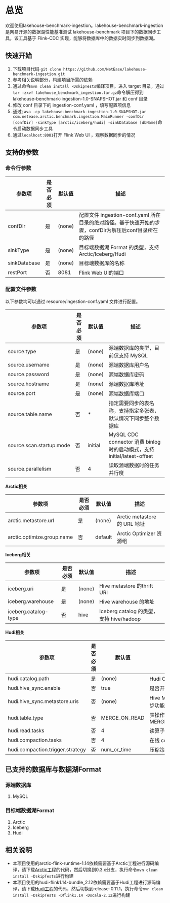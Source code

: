 # 总览
欢迎使用lakehouse-benchmark-ingestion。lakehouse-benchmark-ingestion 是网易开源的数据湖性能基准测试 lakehouse-benchmark 项目下的数据同步工具，该工具基于 Flink-CDC 实现，能够将数据库中的数据实时同步到数据湖。

## 快速开始
1. 下载项目代码 `git clone https://github.com/NetEase/lakehouse-benchmark-ingestion.git`
2. 参考相关说明部分，构建项目所需的依赖 
3. 通过命令`mvn clean install -DskipTests`编译项目。进入 target 目录，通过`tar -zxvf lakehouse_benchmark_ingestion.tar.gz`命令解压得到 lakehouse-benchmark-ingestion-1.0-SNAPSHOT.jar 和 conf 目录
4. 修改 conf 目录下的 ingestion-conf.yaml ，填写配置项信息 
5. 通过`java -cp lakehouse-benchmark-ingestion-1.0-SNAPSHOT.jar com.netease.arctic.benchmark.ingestion.MainRunner -confDir [confDir] -sinkType [arctic/iceberg/hudi] -sinkDatabase [dbName]`命令启动数据同步工具 
6. 通过`localhost:8081`打开 Flink Web UI ，观察数据同步的情况

## 支持的参数
### 命令行参数

| 参数项          | 是否必须 | 默认值    | 描述                                                                  |
|--------------|------|--------|---------------------------------------------------------------------|
| confDir      | 是    | (none) | 配置文件 ingestion-conf.yaml 所在目录的绝对路径。基于快速开始的步骤，confDir为解压后conf目录所在的路径 |
| sinkType     | 是    | (none) | 目标端数据湖 Format 的类型，支持 Arctic/Iceberg/Hudi                            |
| sinkDatabase | 是    | (none) | 目标端数据库的名称                                                           |
| restPort     | 否    | 8081   | Flink Web UI的端口                                                     |

### 配置文件参数
以下参数均可以通过 resource/ingestion-conf.yaml 文件进行配置。

| 参数项                      | 是否必须 | 默认值     | 描述                                                            |
|--------------------------|------|---------|---------------------------------------------------------------|
| source.type              | 是    | (none)  | 源端数据库的类型，目前仅支持 MySQL                                          |
| source.username          | 是    | (none)  | 源端数据库用户名                                                      |
| source.password          | 是    | (none)  | 源端数据库密码                                                       |
| source.hostname          | 是    | (none)  | 源端数据库地址                                                       |
| source.port              | 是    | (none)  | 源端数据库端口                                                       |
| source.table.name        | 否    | *       | 指定需要同步的表名称，支持指定多张表，默认情况下同步整个数据库                               |
| source.scan.startup.mode | 否    | initial | MySQL CDC connector 消费 binlog 时的启动模式，支持 initial/latest-offset |
| source.parallelism       | 否    | 4       | 读取源端数据时的任务并行度                                                 |      |         |                                                       |

**Arctic相关**

| 参数项                        | 是否必须 | 默认值 | 描述                        |
|----------------------------|------|--|---------------------------|
| arctic.metastore.url       | 是    | (none) | Arctic metastore 的 URL 地址 |
| arctic.optimize.group.name | 否    | default | Arctic Optimizer 资源组      |
 
**Iceberg相关**

| 参数项                  | 是否必须 | 默认值    | 描述                                 |
|----------------------|------|--------|------------------------------------|
| iceberg.uri          | 是    | (none) | Hive metastore 的thrift URI         |
| iceberg.warehouse    | 是    | (none) | Hive warehouse 的地址                 |
| iceberg.catalog-type | 否    | hive   | Iceberg catalog 的类型，支持 hive/hadoop |

**Hudi相关**

| 参数项                                   | 是否必须 | 默认值           | 描述                                       |
|---------------------------------------|------|---------------|------------------------------------------|
| hudi.catalog.path                     | 是    | (none)        | Hudi Catalog 的地址                         |
| hudi.hive_sync.enable                 | 否    | true          | 是否开启 hive 同步功能                           |
| hudi.hive_sync.metastore.uris         | 否    | (none)        | Hive Metastore URL，当开启 hive 同步功能时需要填写该参数 |
| hudi.table.type                       | 否    | MERGE_ON_READ | 表操作的类型，支持 MERGE_ON_READ/COPY_ON_WRITE    |
| hudi.read.tasks                       | 否    | 4             | 读算子的并行度                                  |
| hudi.compaction.tasks                 | 否    | 4             | 在线 compaction 的并行度                       |
| hudi.compaction.trigger.strategy      | 否    | num_or_time   | 压缩策略                                     |


## 已支持的数据库与数据湖Format
### 源端数据库
1. MySQL
### 目标端数据湖Format
1. Arctic
2. Iceberg
3. Hudi

## 相关说明
* 本项目使用的arctic-flink-runtime-1.14依赖需要基于Arctic工程进行源码编译，请下载[Arctic工程](https://github.com/NetEase/arctic)的代码，然后切换到0.3.x分支，执行命令`mvn clean install -DskipTests`进行构建
* 本项目使用的hudi-flink1.14-bundle_2.12依赖需要基于Hudi工程进行源码编译，请下载[Hudi工程](https://github.com/apache/hudi)的代码，然后切换到release-0.11.1，执行命令`mvn clean install -DskipTests -Dflink1.14 -Dscala-2.12`进行构建